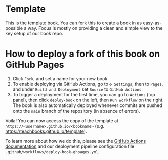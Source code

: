 # Template

This is the template book. You can fork this to create a book in as easy-as-possible a way. Focus is mostly on providing a clean and simple view to the key setup of our book repo.

# How to deploy a fork of this book on GitHub Pages

1. Click `Fork`, and set a name for your new book.
2. To enable deploying via GitHub Actions, go to `⚙ Settings`, then to `Pages`, and under `Build and Deployment` set `Source` to `GitHub Actions`.
3. To trigger a deployment for the first time, you can go to `Actions` (top panel), then click `deploy-book` on the left, then `Run workflow` on the right. The book is also automatically deployed whenever commits are pushed onto the `main` branch of the repository (in absence of errors).

Voila! You can now access the copy of the template at 
`https://<username>.github.io/<bookname>` (e.g. https://teachbooks.github.io/template).

To learn more about how we do this, please see the [GitHub Actions documentation](https://docs.github.com/en/actions) and our deployment pipeline configuration file `.github/workflows/deploy-book-ghpages.yml`.
